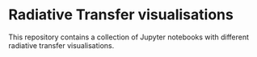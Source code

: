 # Radiative Transfer visualisations

This repository contains a collection of Jupyter notebooks with different radiative transfer visualisations.

